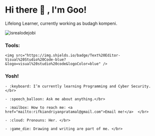 # <summary><strong>Hi there :wave: , I'm Goo!</strong></summary>

Lifelong Learner, currently working as budagh kompeni.

<p align="left"> <img src="https://komarev.com/ghpvc/?username=goonesmile&label=Profile%20views&color=0e75b6&style=flat" alt="isrealodejobi" />

</p>



### <summary><strong>Tools:</strong></summary>

<p>

    <img src="https://img.shields.io/badge/Text%20Editor-Visual%20Studio%20Code-blue?&logo=visual%20studio%20code&logoColor=blue" />

</p>



### <summary><strong>Yosh!</strong></summary>

<p>

    - :keyboard: I’m currently learning Programming and Cyber Security. </br>

    - :speech_balloon: Ask me about anything.</br>

    - :mailbox: How to reach me: <a href="mailto:rifkiandriyanpratamal@gmail.com">Email me!</a>  </br>

    - :cloud: Pronouns: Her. </br>

    - :game_die: Drawing and writing are part of me. </br>

<p>
